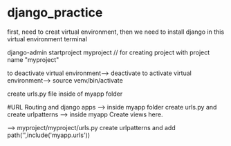 # django_practice
first, need to creat virtual environment, then we need to install django in this virtual environment terminal

django-admin startproject myproject  // for creating project with project name "myproject"


to deactivate virtual environment--> deactivate
to activate virtual environment--> source venv/bin/activate

create urls.py file inside of myapp folder


#URL Routing and django apps
--> inside myapp folder create urls.py and create urlpatterns
--> inside myapp Create views here.

--> myproject/myproject/urls.py create urlpatterns and add path('',include('myapp.urls'))

